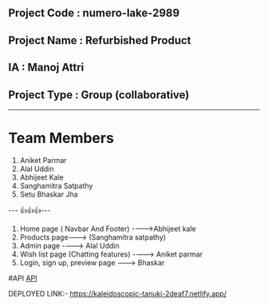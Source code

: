 

## Project Code : numero-lake-2989
## Project Name : Refurbished Product
## IA : Manoj Attri
## Project Type : Group (collaborative)
---

# Team Members

1. Aniket Parmar
2. Alal Uddin
3. Abhijeet Kale
4. Sanghamitra Satpathy
5. Setu Bhaskar Jha

--- 👍👍👍---




1. Home page ( Navbar And Footer)  ---->Abhijeet kale
2. Products page---> (Sanghamitra satpathy)
3. Admin page ----> Alal Uddin
4. Wish list page (Chatting features) ---->  Aniket parmar 
5. Login, sign up, preview page ---> Bhaskar

#API
[API](https://olx-database.vercel.app/)

DEPLOYED LINK:- https://kaleidoscopic-tanuki-2deaf7.netlify.app/
